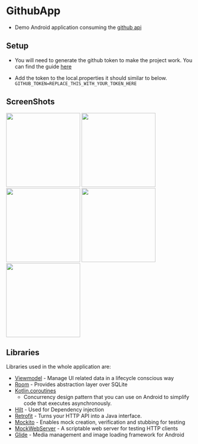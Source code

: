# GithubApp

- Demo Android application consuming the [github api](https://docs.github.com/en/rest)

## Setup

- You will need to generate the github token to make the project work. You can find the
  guide [here](https://docs.github.com/en/authentication/keeping-your-account-and-data-secure/creating-a-personal-access-token)

- Add the token to the local.properties it should similar to below.
  ``` GITHUB_TOKEN=REPLACE_THIS_WITH_YOUR_TOKEN_HERE  ```

## ScreenShots
 <img src="art/square_search.png" width="200" style="max-width:100%;"> <img src="art/square_repo.png" width="200" style="max-width:100%;"> 
 <img src="art/didahdx.png" width="200" style="max-width:100%;"> <img src="art/following.png" width="200" style="max-width:100%;"> 
 <img src="art/followers.png" width="200" style="max-width:100%;"> 

## Libraries

Libraries used in the whole application are:

- [Viewmodel](https://developer.android.com/topic/libraries/architecture/viewmodel) - Manage UI
  related data in a lifecycle conscious way
- [Room](https://developer.android.com/training/data-storage/room) - Provides abstraction layer over
  SQLite
- [Kotlin.coroutines](https://developer.android.com/kotlin/coroutines?gclid=Cj0KCQjw1dGJBhD4ARIsANb6Odld-9wkN4Lkm6UJAvWRshusopwstZH5IXkSLzxv_Q5JYjgjozIywfcaAlS9EALw_wcB&gclsrc=aw.ds)
    - Concurrency design pattern that you can use on Android to simplify code that executes
      asynchronously.
- [Hilt](https://dagger.dev/hilt/quick-start.html) - Used for Dependency injection
- [Retrofit](https://square.github.io/retrofit/) - Turns your HTTP API into a Java interface.
- [Mockito](https://javadoc.io/doc/org.mockito/mockito-core/latest/org/mockito/Mockito.html) -
  Enables mock creation, verification and stubbing for testing
- [MockWebServer](https://github.com/square/okhttp/tree/master/mockwebserver) - A scriptable web
  server for testing HTTP clients
- [Glide](https://github.com/bumptech/glide) - Media management and image loading framework for
  Android